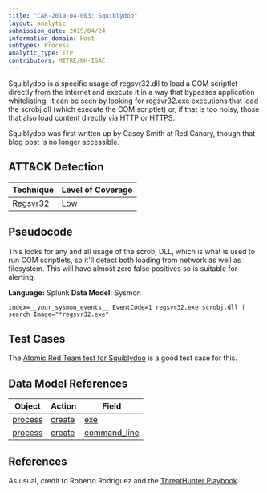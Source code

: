 ```yaml
---
title: "CAR-2019-04-003: Squiblydoo"
layout: analytic
submission_date: 2019/04/24
information_domain: Host
subtypes: Process
analytic_type: TTP
contributors: MITRE/NH-ISAC
---
```


Squiblydoo is a specific usage of regsvr32.dll to load a COM scriptlet directly from the internet and execute it in a way that bypasses application whitelisting. It can be seen by looking for regsvr32.exe executions that load the scrobj.dll (which execute the COM scriptlet) or, if that is too noisy, those that also load content directly via HTTP or HTTPS.

Squiblydoo was first written up by Casey Smith at Red Canary, though that blog post is no longer accessible.

## ATT&CK Detection

|Technique |Level of Coverage |
|---|---|
|[Regsvr32](https://attack.mitre.org/techniques/1117/)|Low|


## Pseudocode

This looks for any and all usage of the scrobj DLL, which is what is used to run COM scriptlets, so it'll detect both loading from network as well as filesystem. This will have almost zero false positives so is suitable for alerting.

**Language:** Splunk
**Data Model:** Sysmon

```spl
index=__your_sysmon_events__ EventCode=1 regsvr32.exe scrobj.dll | search Image="*regsvr32.exe"
```
## Test Cases

The [Atomic Red Team test for Squiblydoo](https://github.com/redcanaryco/atomic-red-team/blob/master/atomics/T1117/T1117.md#atomic-test-2---regsvr32-remote-com-scriptlet-execution) is a good test case for this.

## Data Model References

|Object|Action|Field|
|---|---|---|
| [process](../data_model/process#process) | [create](../data_model/process#create) | [exe](../data_model/process#exe) |
| [process](../data_model/process#process) | [create](../data_model/process#create) | [command_line](../data_model/process#command_line) |

## References

As usual, credit to Roberto Rodriguez and the [ThreatHunter Playbook](https://github.com/Cyb3rWard0g/ThreatHunter-Playbook/blob/master/playbooks/platforms/windows/05_defense_evasion/regsvr32/variants/bypass_whitelisting_regsvr32.md).
